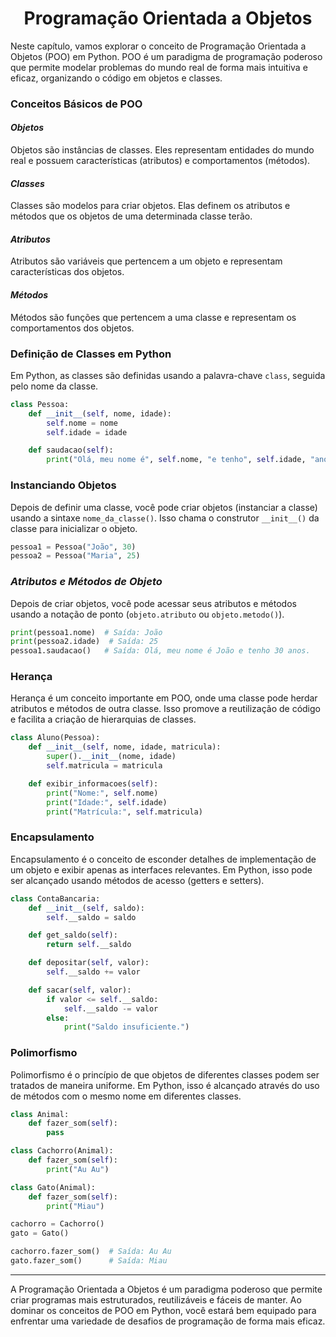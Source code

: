 # <h1 align = "Center">**Programação Orientada a Objetos**</h1>

Neste capítulo, vamos explorar o conceito de Programação Orientada a Objetos (POO) em Python. POO é um paradigma de programação poderoso que permite modelar problemas do mundo real de forma mais intuitiva e eficaz, organizando o código em objetos e classes.

### **Conceitos Básicos de POO**

#### *Objetos*

Objetos são instâncias de classes. Eles representam entidades do mundo real e possuem características (atributos) e comportamentos (métodos).

#### *Classes*

Classes são modelos para criar objetos. Elas definem os atributos e métodos que os objetos de uma determinada classe terão.

#### *Atributos*

Atributos são variáveis que pertencem a um objeto e representam características dos objetos.

#### *Métodos*

Métodos são funções que pertencem a uma classe e representam os comportamentos dos objetos.

### **Definição de Classes em Python**

Em Python, as classes são definidas usando a palavra-chave `class`, seguida pelo nome da classe.

```python
class Pessoa:
    def __init__(self, nome, idade):
        self.nome = nome
        self.idade = idade

    def saudacao(self):
        print("Olá, meu nome é", self.nome, "e tenho", self.idade, "anos.")
```

### **Instanciando Objetos**

Depois de definir uma classe, você pode criar objetos (instanciar a classe) usando a sintaxe `nome_da_classe()`. Isso chama o construtor `__init__()` da classe para inicializar o objeto.

```python
pessoa1 = Pessoa("João", 30)
pessoa2 = Pessoa("Maria", 25)
```

### *Atributos e Métodos de Objeto*

Depois de criar objetos, você pode acessar seus atributos e métodos usando a notação de ponto (`objeto.atributo` ou `objeto.metodo()`).

```python
print(pessoa1.nome)  # Saída: João
print(pessoa2.idade)  # Saída: 25
pessoa1.saudacao()   # Saída: Olá, meu nome é João e tenho 30 anos.
```

### **Herança**

Herança é um conceito importante em POO, onde uma classe pode herdar atributos e métodos de outra classe. Isso promove a reutilização de código e facilita a criação de hierarquias de classes.

```python
class Aluno(Pessoa):
    def __init__(self, nome, idade, matricula):
        super().__init__(nome, idade)
        self.matricula = matricula

    def exibir_informacoes(self):
        print("Nome:", self.nome)
        print("Idade:", self.idade)
        print("Matrícula:", self.matricula)
```

### **Encapsulamento**

Encapsulamento é o conceito de esconder detalhes de implementação de um objeto e exibir apenas as interfaces relevantes. Em Python, isso pode ser alcançado usando métodos de acesso (getters e setters).

```python
class ContaBancaria:
    def __init__(self, saldo):
        self.__saldo = saldo

    def get_saldo(self):
        return self.__saldo

    def depositar(self, valor):
        self.__saldo += valor

    def sacar(self, valor):
        if valor <= self.__saldo:
            self.__saldo -= valor
        else:
            print("Saldo insuficiente.")
```

### **Polimorfismo**

Polimorfismo é o princípio de que objetos de diferentes classes podem ser tratados de maneira uniforme. Em Python, isso é alcançado através do uso de métodos com o mesmo nome em diferentes classes.

```python
class Animal:
    def fazer_som(self):
        pass

class Cachorro(Animal):
    def fazer_som(self):
        print("Au Au")

class Gato(Animal):
    def fazer_som(self):
        print("Miau")

cachorro = Cachorro()
gato = Gato()

cachorro.fazer_som()  # Saída: Au Au
gato.fazer_som()      # Saída: Miau
```

---

A Programação Orientada a Objetos é um paradigma poderoso que permite criar programas mais estruturados, reutilizáveis e fáceis de manter. Ao dominar os conceitos de POO em Python, você estará bem equipado para enfrentar uma variedade de desafios de programação de forma mais eficaz.
